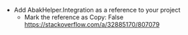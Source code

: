 ﻿- Add AbakHelper.Integration as a reference to your project
	- Mark the reference as Copy: False https://stackoverflow.com/a/32885170/807079
